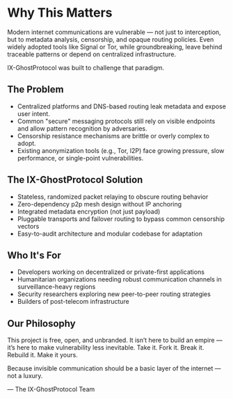 # Why This Matters

Modern internet communications are vulnerable — not just to interception, but to metadata analysis, censorship, and opaque routing policies. Even widely adopted tools like Signal or Tor, while groundbreaking, leave behind traceable patterns or depend on centralized infrastructure.

IX-GhostProtocol was built to challenge that paradigm.

## The Problem

- Centralized platforms and DNS-based routing leak metadata and expose user intent.
- Common "secure" messaging protocols still rely on visible endpoints and allow pattern recognition by adversaries.
- Censorship resistance mechanisms are brittle or overly complex to adopt.
- Existing anonymization tools (e.g., Tor, I2P) face growing pressure, slow performance, or single-point vulnerabilities.

## The IX-GhostProtocol Solution

- Stateless, randomized packet relaying to obscure routing behavior
- Zero-dependency p2p mesh design without IP anchoring
- Integrated metadata encryption (not just payload)
- Pluggable transports and failover routing to bypass common censorship vectors
- Easy-to-audit architecture and modular codebase for adaptation

## Who It's For

- Developers working on decentralized or private-first applications
- Humanitarian organizations needing robust communication channels in surveillance-heavy regions
- Security researchers exploring new peer-to-peer routing strategies
- Builders of post-telecom infrastructure

## Our Philosophy

This project is free, open, and unbranded. It isn’t here to build an empire — it’s here to make vulnerability less inevitable. Take it. Fork it. Break it. Rebuild it. Make it yours.

Because invisible communication should be a basic layer of the internet — not a luxury.

— The IX-GhostProtocol Team
